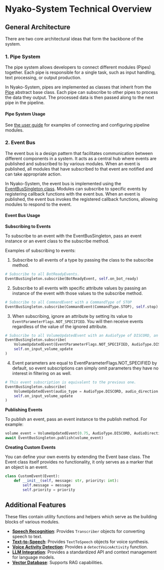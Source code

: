 # Nyako-System Technical Overview

## General Architecture

There are two core architectural ideas that form the backbone of the system.

### 1. Pipe System

The pipe system allows developers to connect different modules (Pipes) together. Each pipe is responsible for a single task, such as input handling, text processing, or output production.

In Nyako-System, pipes are implemented as classes that inherit from the [Pipe](/pipesys/Pipe.py) abstract base class. Each pipe can subscribe to other pipes to process the data they output. The processed data is then passed along to the next pipe in the pipeline.

#### Pipe System Usage

See [the user guide](/docs/CONFIGURING.md) for examples of connecting and configuring pipeline modules.

### 2. Event Bus

The event bus is a design pattern that facilitates communication between different components in a system. It acts as a central hub where events are published and subscribed to by various modules. When an event is published, all modules that have subscribed to that event are notified and can take appropriate action.

In Nyako-System, the event bus is implemented using the [EventBusSingleton class](/event_system/EventBusSingleton.py). Modules can subscribe to specific events by registering callback functions with the event bus. When an event is published, the event bus invokes the registered callback functions, allowing modules to respond to the event.

#### Event Bus Usage

**Subscribing to Events**

To subscribe to an event with the EventBusSingleton, pass an event instance or an event class to the subscribe method.

Examples of subscribing to events:

1. Subscribe to all events of a type by passing the class to the subscribe method.

```python
# Subscribe to all BotReadyEvents.
EventBusSingleton.subscribe(BotReadyEvent, self.on_bot_ready)
```

2. Subscribe to all events with specific attribute values by passing an instance of the event with those values to the subscribe method.

```python
# Subscribe to all CommandEvent with a CommandType of STOP
EventBusSingleton.subscribe(CommandEvent(CommandType.STOP), self.stop)
```

3. When subscribing, ignore an attribute by setting its value to `EventParameterFlags.NOT_SPECIFIED`. You will then receive events regardless of the value of the ignored attribute.

```python
# Subscribe to all VolumeUpdatedEvent with an AudioType of DISCORD, an AudioDirection of INPUT, and indicate we don't care about the value of the first parameter.
EventBusSingleton.subscribe(
    VolumeUpdatedEvent(EventParameterFlags.NOT_SPECIFIED, AudioType.DISCORD, AudioDirection.INPUT),
    self.on_input_volume_update
)
```

4. Event parameters are equal to EventParameterFlags.NOT_SPECIFIED by default, so event subscriptions can simply omit parameters they have no interest in filtering on as well.

```python
# This event subscription is equivalent to the previous one.
EventBusSingleton.subscribe(
    VolumeUpdatedEvent(audio_type = AudioType.DISCORD, audio_direction = AudioDirection.INPUT),
    self.on_input_volume_update
)
```

**Publishing Events**

To publish an event, pass an event instance to the publish method. For example:

```python
volume_event = VolumeUpdatedEvent(0.75, AudioType.DISCORD, AudioDirection.OUTPUT)
await EventBusSingleton.publish(volume_event)
```

**Creating Custom Events**

You can define your own events by extending the Event base class. The Event class itself provides no functionality, it only serves as a marker that an object is an event.

```python
class CustomEvent(Event):
    def __init__(self, message: str, priority: int):
        self.message = message
        self.priority = priority
```

## Additional Features

These files contain utility functions and helpers which serve as the building blocks of various modules.

- [**Speech Recognition**](/Transcribers.py): Provides `Transcriber` objects for converting speech to text.
- [**Text-to-Speech**](/TTS.py): Provides `TextToSpeech` objects for voice synthesis.
- [**Voice Activity Detection**](/VAD_utils.py): Provides a `detectVoiceActivity` function.
- [**LLM Integration**](/LLM/nyako_llm.py): Provides a standardized API and context management for language models.
- [**Vector Database**](/vectordb/RAG_utils.py): Supports RAG capabilities.